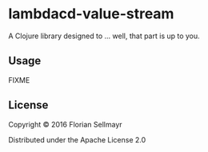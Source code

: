 # lambdacd-value-stream

A Clojure library designed to ... well, that part is up to you.

## Usage

FIXME

## License

Copyright © 2016 Florian Sellmayr

Distributed under the Apache License 2.0